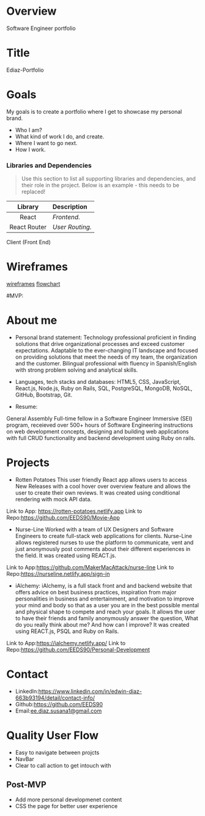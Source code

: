# Overview

Software Engineer portfolio

# Title
Ediaz-Portfolio

# Goals

My goals is to create a portfolio where I get to showcase my personal brand.

- Who I am?
- What kind of work I do, and create.
- Where I want to go next.
- How I work.


### Libraries and Dependencies

> Use this section to list all supporting libraries and dependencies, and their role in the project. Below is an example - this needs to be replaced!

|     Library      | Description                                |
| :--------------: | :----------------------------------------- |
|      React       | _Frontend._                                |
|   React Router   | _User Routing._                            |




Client (Front End)

# Wireframes
[wireframes]()
[flowchart]()

#MVP:

# About me

- Personal brand statement: 
Technology professional proficient in finding solutions that drive organizational processes and exceed customer expectations. Adaptable to the ever-changing IT landscape and focused on providing solutions that meet the needs of my team, the organization and the customer. Bilingual professional with fluency in Spanish/English with strong problem solving and analytical skills.

- Languages, tech stacks and databases:
HTML5, CSS, JavaScript, React.js, Node.js, Ruby on Rails, SQL, PostgreSQL, MongoDB, NoSQL, GitHub, Bootstrap, Git.

- Resume: 

General Assembly
Full-time fellow in a Software Engineer Immersive (SEI) program, receieved over 500+ hours of Software Engineering instructions on web development concepts, designing and building web applications with full CRUD functionality and backend development using Ruby on rails.

# Projects

- Rotten Potatoes 
This user friendly React app allows users to access New Releases with a cool hover over overview feature and allows the user to create their own reviews. It was created using conditional rendering with mock API data.

Link to App: https://rotten-potatoes.netlify.app
Link to Repo:https://github.com/EEDS90/Movie-App

- Nurse-Line
Worked with a team of UX Designers and Software Engineers to create full-stack web applications for clients. Nurse-Line allows registered nurses to use the platform to communicate, vent and just anonymously post comments about their different experiences in the field. It was created using REACT.js.

Link to App:https://github.com/MakerMacAttack/nurse-line
Link to Repo:https://nurseline.netlify.app/sign-in

- iAlchemy:
iAlchemy, is a full stack front and and backend website that offers advice on best business practices, inspiration from major personalities in business and entertainment, and motivation to improve your mind and body so that as a user you are in the best possible mental and physical shape to compete and reach your goals. It allows the user to have their friends and family anonymously answer the question, What do you really think about me? And how can I improve? It was created using REACT.js, PSQL and Ruby on Rails.

Link to App:https://ialchemy.netlify.app/
Link to Repo:https://github.com/EEDS90/Personal-Development

# Contact

- LinkedIn:https://www.linkedin.com/in/edwin-diaz-663b93194/detail/contact-info/
- Github:https://github.com/EEDS90
- Email:ee.diaz.susana1@gmail.com

# Quality User Flow

- Easy to navigate between projcts
- NavBar
- Clear to call action to get intouch with


## Post-MVP

- Add more personal developmenet content
- CSS the page for better user experience





